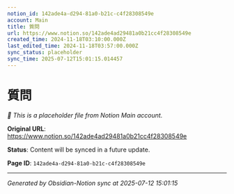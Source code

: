 ```yaml
---
notion_id: 142ade4a-d294-81a0-b21c-c4f28308549e
account: Main
title: 質問
url: https://www.notion.so/142ade4ad29481a0b21cc4f28308549e
created_time: 2024-11-18T03:10:00.000Z
last_edited_time: 2024-11-18T03:57:00.000Z
sync_status: placeholder
sync_time: 2025-07-12T15:01:15.014457
---
```


# 質問

*🔄 This is a placeholder file from Notion Main account.*

**Original URL**: https://www.notion.so/142ade4ad29481a0b21cc4f28308549e

**Status**: Content will be synced in a future update.

**Page ID**: `142ade4a-d294-81a0-b21c-c4f28308549e`

---

*Generated by Obsidian-Notion sync at 2025-07-12 15:01:15*
